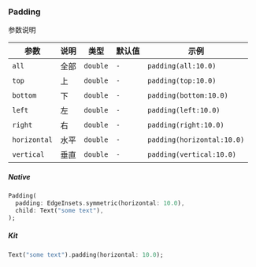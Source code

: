 ### Padding

参数说明

| 参数         | 说明 | 类型     | 默认值 | 示例                       |
| ------------ | ---- | -------- | ------ | -------------------------- |
| `all`        | 全部 | `double` | `-`    | `padding(all:10.0)`        |
| `top`        | 上   | `double` | `-`    | `padding(top:10.0)`        |
| `bottom`     | 下   | `double` | `-`    | `padding(bottom:10.0)`     |
| `left`       | 左   | `double` | `-`    | `padding(left:10.0)`       |
| `right`      | 右   | `double` | `-`    | `padding(right:10.0)`      |
| `horizontal` | 水平 | `double` | `-`    | `padding(horizontal:10.0)` |
| `vertical`   | 垂直 | `double` | `-`    | `padding(vertical:10.0)`   |

##### Native

```dart
Padding(
  padding: EdgeInsets.symmetric(horizontal: 10.0),
  child: Text("some text"),
);

```

##### Kit

```dart
Text("some text").padding(horizontal: 10.0);
```
